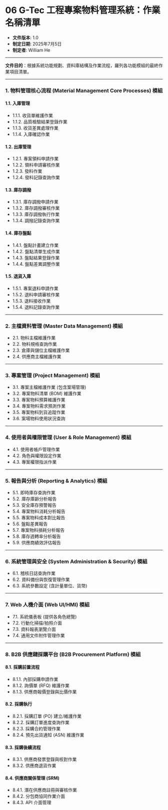 # 06 G-Tec 工程專案物料管理系統：作業名稱清單

* **文件版本**: 1.0
* **制定日期**: 2025年7月5日
* **制定者**: William He

---

**文件目的**：根據系統功能規劃、資料庫結構及作業流程，羅列各功能模組的最終作業項目清單。

---

### 1. 物料管理核心流程 (Material Management Core Processes) 模組

#### 1.1. 入庫管理
- 1.1.1. 收貨單維護作業
- 1.1.2. 品質檢驗結果登錄作業
- 1.1.3. 收貨差異處理作業
- 1.1.4. 入庫確認作業

#### 1.2. 出庫管理
- 1.2.1. 專案領料申請作業
- 1.2.2. 領料申請審核作業
- 1.2.3. 發料作業
- 1.2.4. 發料記錄查詢作業

#### 1.3. 庫存調撥
- 1.3.1. 庫存調撥申請作業
- 1.3.2. 庫存調撥審核作業
- 1.3.3. 庫存調撥執行作業
- 1.3.4. 調撥記錄查詢作業

#### 1.4. 庫存盤點
- 1.4.1. 盤點計畫建立作業
- 1.4.2. 盤點清單生成作業
- 1.4.3. 盤點結果登錄作業
- 1.4.4. 盤點差異調整作業

#### 1.5. 退貨入庫
- 1.5.1. 專案退料申請作業
- 1.5.2. 退料申請審核作業
- 1.5.3. 退料接收作業
- 1.5.4. 退料記錄查詢作業

---

### 2. 主檔資料管理 (Master Data Management) 模組
- 2.1. 物料主檔維護作業
- 2.2. 物料規格查詢作業
- 2.3. 倉庫與儲位主檔維護作業
- 2.4. 供應商主檔維護作業

---

### 3. 專案管理 (Project Management) 模組
- 3.1. 專案主檔維護作業 (包含案場管理)
- 3.2. 專案物料清單 (BOM) 維護作業
- 3.3. 專案物料預算維護作業
- 3.4. 專案物料需求預測作業
- 3.5. 專案物料到貨追蹤作業
- 3.6. 案場物料使用狀況查詢

---

### 4. 使用者與權限管理 (User & Role Management) 模組
- 4.1. 使用者帳戶管理作業
- 4.2. 角色與權限設定作業
- 4.3. 專案權限指派作業

---

### 5. 報告與分析 (Reporting & Analytics) 模組
- 5.1. 即時庫存查詢作業
- 5.2. 庫存庫齡分析報告
- 5.3. 安全庫存預警報告
- 5.4. 專案物料消耗分析報告
- 5.5. 專案物料成本對比報告
- 5.6. 盤點差異報告
- 5.7. 專案物料損耗分析報告
- 5.8. 庫存週轉率分析報告
- 5.9. 供應商績效評估報告

---

### 6. 系統管理與安全 (System Administration & Security) 模組
- 6.1. 稽核日誌查詢作業
- 6.2. 資料備份與恢復管理作業
- 6.3. 系統參數設定 (含計量單位、貨幣)

---

### 7. Web 人機介面 (Web UI/HMI) 模組
- 7.1. 系統儀表板 (提供各角色總覽)
- 7.2. 行動化掃描/拍照介面
- 7.3. 資料報表瀏覽介面
- 7.4. 通用文件附件管理作業

---

### 8. B2B 供應鏈採購平台 (B2B Procurement Platform) 模組
#### 8.1. 採購前置流程
- 8.1.1. 內部採購申請作業
- 8.1.2. 詢價單 (RFQ) 維護作業
- 8.1.3. 供應商報價登錄與比價作業
#### 8.2. 採購執行
- 8.2.1. 採購訂單 (PO) 建立/維護作業
- 8.2.2. 採購訂單進度查詢作業
- 8.2.3. 採購合約管理作業
- 8.2.4. 預先出貨通知 (ASN) 維護作業
#### 8.3. 採購後續流程
- 8.3.1. 供應商發票登錄與核對作業
- 8.3.2. 供應商退貨作業
#### 8.4. 供應商關係管理 (SRM)
- 8.4.1. 潛在供應商註冊與審核作業
- 8.4.2. 分包商協同作業介面
- 8.4.3. API 介面管理